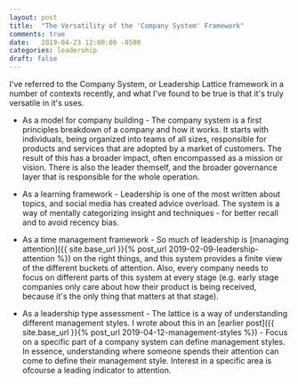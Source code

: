 ```yaml
---
layout: post
title:  "The Versatility of the 'Company System' Framework"
comments: true
date:   2019-04-23 12:00:00 -0500
categories: leadership
draft: false
---
```


I've referred to the Company System, or Leadership Lattice framework in a number of contexts recently, and what I've found to be true is that it's truly versatile in it's uses. 

* As a model for company building - The company system is a first principles breakdown of a company and how it works. It starts with individuals, being organized into teams of all sizes, responsible for products and services that are adopted by a market of customers. The result of this has a broader impact, often encompassed as a mission or vision. There is also the leader themself, and the broader governance layer that is responsible for the whole operation. 

* As a learning framework - Leadership is one of the most written about topics, and social media has created advice overload. The system is a way of mentally categorizing insight and techniques - for better recall and to avoid recency bias.

* As a time management framework - So much of leadership is [managing attention]({{ site.base_url }}{% post_url 2019-02-09-leadership-attention %}) on the right things, and this system provides a finite view of the different buckets of attention. Also, every company needs to focus on different parts of this system at every stage (e.g. early stage companies only care about how their product is being received, because it's the only thing that matters at that stage). 

* As a leadership type assessment - The lattice is a way of understanding different management styles. I wrote about this in an [earlier post]({{ site.base_url }}{% post_url 2019-04-12-management-styles %}) - Focus on a specific part of a company system can define management styles. In essence, understanding where someone spends their attention can come to define their management style. Interest in a specific area is ofcourse a leading indicator to attention. 